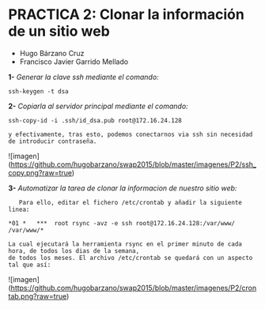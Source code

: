 # PRACTICA 2: Clonar la información de un sitio web

- Hugo Bárzano Cruz
- Francisco Javier Garrido Mellado

**1-** *Generar la clave ssh mediante el comando:*

	ssh-keygen -t dsa

**2-** *Copiarla al servidor principal mediante el comando:*

	ssh-copy-id -i .ssh/id_dsa.pub root@172.16.24.128

	y efectivamente, tras esto, podemos conectarnos via ssh sin necesidad de introducir contraseña.

![imagen] (https://github.com/hugobarzano/swap2015/blob/master/imagenes/P2/ssh_copy.png?raw=true)

**3-** *Automatizar la tarea de clonar la informacion de nuestro sitio web:*

       Para ello, editar el fichero /etc/crontab y añadir la siguiente linea:

	*01 *   ***  root rsync -avz -e ssh root@172.16.24.128:/var/www/ /var/www/*
 
	La cual ejecutará la herramienta rsync en el primer minuto de cada hora, de todos los dias de la semana,
	de todos los meses. El archivo /etc/crontab se quedará con un aspecto tal que así:

![imagen] (https://github.com/hugobarzano/swap2015/blob/master/imagenes/P2/crontab.png?raw=true)
